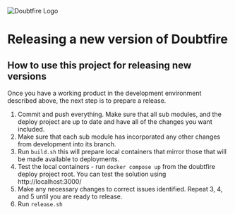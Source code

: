 ![Doubtfire Logo](http://puu.sh/lyClF/fde5bfbbe7.png)

# Releasing a new version of Doubtfire

## How to use this project for releasing new versions

Once you have a working product in the development environment described above, the next step is to prepare a release.

1. Commit and push everything. Make sure that all sub modules, and the deploy project are up to date and have all of the changes you want included.
2. Make sure that each sub module has incorporated any other changes from development into its branch.
3. Run `build.sh` this will prepare local containers that mirror those that will be made available to deployments.
4. Test the local containers - run `docker compose up` from the doubtfire deploy project root. You can test the solution using http://localhost:3000/
5. Make any necessary changes to correct issues identified. Repeat 3, 4, and 5 until you are ready to release.
6. Run `release.sh`
